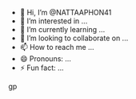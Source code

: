 - 👋 Hi, I’m @NATTAAPHON41
- 👀 I’m interested in ...
- 🌱 I’m currently learning ...
- 💞️ I’m looking to collaborate on ...
- 📫 How to reach me ...
- 😄 Pronouns: ...
- ⚡ Fun fact: ...

<!---
NATTAAPHON41/NATTAAPHON41 is a ✨ special ✨ repository because its `README.md` (this file) appears on your GitHub profile.
You can click the Preview link to take a look at your changes.
---> gp
